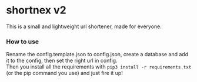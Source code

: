 # shortnex v2
This is a small and lightweight url shortener, made for everyone. 

### How to use
Rename the config.template.json to config.json, create a database and add it to the config, then set the right url in config.<br>
Then you install all the requirements with `pip3 install -r requirements.txt` (or the pip command you use) and just fire it up!